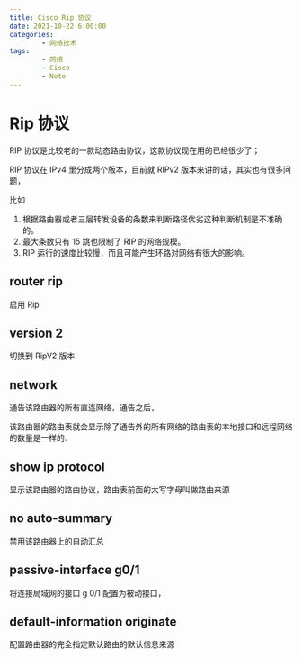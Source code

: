 ```yaml
---
title: Cisco Rip 协议
date: 2021-10-22 6:00:00
categories:
        - 网络技术
tags:
        - 网络
        - Cisco
        - Note
---
```


# Rip 协议

RIP 协议是比较老的一款动态路由协议，这款协议现在用的已经很少了；

RIP 协议在 IPv4 里分成两个版本，目前就 RIPv2 版本来讲的话，其实也有很多问题，

比如

1. 根据路由器或者三层转发设备的条数来判断路径优劣这种判断机制是不准确的。
2. 最大条数只有 15 跳也限制了 RIP 的网络规模。
3. RIP 运行的速度比较慢，而且可能产生环路对网络有很大的影响。

## router rip

启用 Rip

## version 2

切换到 RipV2 版本

## network

通告该路由器的所有直连网络，通告之后，

该路由器的路由表就会显示除了通告外的所有网络的路由表的本地接口和远程网络的数量是一样的.

## show ip protocol

显示该路由器的路由协议，路由表前面的大写字母叫做路由来源

## no auto-summary

禁用该路由器上的自动汇总

## passive-interface g0/1

将连接局域网的接口 g 0/1 配置为被动接口，

## default-information originate

配置路由器的完全指定默认路由的默认信息来源
